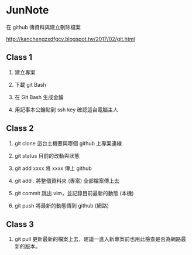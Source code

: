 ﻿# JunNote

在 github 傳資料與建立刪除檔案

http://kanchengzxdfgcv.blogspot.tw/2017/02/git.html


## Class 1

1. 建立專案

2. 下載 git Bash

3. 在 Git Bash 生成金鑰

4. 用記事本公鑰貼到 ssh key 確認這台電腦主人


## Class 2

1. git clone 這台主機要與哪個 github 上專案連線

2. git status 目前的改動與狀態

3. git add xxxx 將 xxxx 傳上 github

4. git add . 將整個資料夾 (專案) 全部檔案傳上去
      
5. git commit 跳出 vim，並記錄目前最新的動態 (本機)

6. git push 將最新的動態傳到 github (網路)

## Class 3

1. git pull 更新最新的檔案上去，建議一進入新專案前也用此檢查是否為網路最新的版本。
